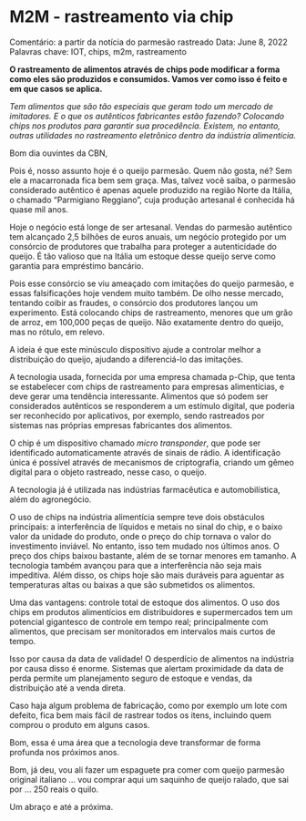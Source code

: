 # M2M - rastreamento via chip

Comentário: a partir da notícia do parmesão rastreado
Data: June 8, 2022
Palavras chave: IOT, chips, m2m, rastreamento

**O rastreamento de alimentos através de chips pode modificar a forma como eles são produzidos e consumidos. Vamos ver como isso é feito e em que casos se aplica.**

*Tem alimentos que são tão especiais que geram todo um mercado de imitadores. E o que os autênticos fabricantes estão fazendo? Colocando chips nos produtos para garantir sua procedência. Existem, no entanto, outras utilidades no rastreamento eletrônico dentro da indústria alimentícia.*

Bom dia ouvintes da CBN,

Pois é, nosso assunto hoje é o queijo parmesão. Quem não gosta, né? Sem ele a macarronada fica bem sem graça. Mas, talvez você saiba, o parmesão considerado autêntico é apenas aquele produzido na região Norte da Itália, o chamado “Parmigiano Reggiano”, cuja produção artesanal é conhecida há quase mil anos. 

Hoje o negócio está longe de ser artesanal. Vendas do parmesão autêntico tem alcançado 2,5 bilhões de euros anuais, um negócio protegido por um consórcio de produtores que trabalha para proteger a autenticidade do queijo.  É tão valioso que na Itália um estoque desse queijo serve como garantia para empréstimo bancário.

Pois esse consórcio se viu ameaçado com imitações do queijo parmesão, e essas falsificações hoje vendem muito também. De olho nesse mercado, tentando coibir as fraudes, o consórcio dos produtores lançou um experimento. Está colocando chips de rastreamento, menores que um grão de arroz, em 100,000 peças de queijo. Não exatamente dentro do queijo, mas no rótulo, em relevo. 

A ideia é que este minúsculo dispositivo ajude a controlar melhor a distribuição do queijo, ajudando a diferenciá-lo das imitações. 

A tecnologia usada, fornecida por uma empresa chamada p-Chip, que tenta se estabelecer com chips de rastreamento para empresas alimentícias, e deve gerar uma tendência interessante. Alimentos que só podem ser considerados autênticos se responderem a um estímulo digital, que poderia ser reconhecido por aplicativos, por exemplo, sendo rastreados por sistemas nas próprias empresas fabricantes dos alimentos.

O chip é um dispositivo chamado *micro transponder*, que pode ser identificado automaticamente através de sinais de rádio. A identificação única é possível através de mecanismos de criptografia, criando um gêmeo digital para o objeto rastreado, nesse caso, o queijo. 

A tecnologia já é utilizada nas indústrias farmacêutica e automobilística, além do agronegócio. 

O uso de chips na indústria alimentícia sempre teve dois obstáculos principais: a interferência de líquidos e metais no sinal do chip, e o baixo valor da unidade do produto, onde o preço do chip tornava o valor do investimento inviável. No entanto, isso tem mudado nos últimos anos. O preço dos chips baixou bastante, além de se tornar menores em tamanho. A tecnologia também avançou para que a interferência não seja mais impeditiva. Além disso, os chips hoje são mais duráveis para aguentar as temperaturas altas ou baixas a que são submetidos os alimentos.

Uma das vantagens: controle total de estoque dos alimentos. O uso dos chips em produtos alimentícios em distribuidores e supermercados tem um potencial gigantesco de controle em tempo real; principalmente com alimentos, que precisam ser monitorados em intervalos mais curtos de tempo. 

Isso por causa da data de validade! O desperdício de alimentos na indústria por causa disso é enorme. Sistemas que alertam proximidade da data de perda permite um planejamento seguro de estoque e vendas, da distribuição até a venda direta.

Caso haja algum problema de fabricação, como por exemplo um lote com defeito, fica bem mais fácil de rastrear todos os itens, incluindo quem comprou o produto em alguns casos.

Bom, essa é uma área que a tecnologia deve transformar de forma profunda nos próximos anos.

Bom, já deu, vou ali fazer um espaguete pra comer com queijo parmesão original italiano … vou comprar aqui um saquinho de queijo ralado, que sai por … 250 reais o quilo. 

Um abraço e até a próxima.